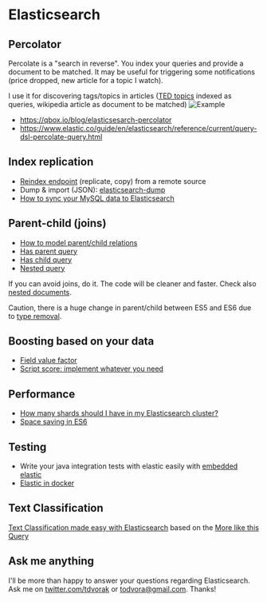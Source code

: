 # Elasticsearch


## Percolator

Percolate is a "search in reverse". 
You index your queries and provide a document to be matched.
It may be useful for triggering some notifications (price dropped, new article for a topic I watch).
 
I use it for discovering tags/topics in articles ([TED topics](https://www.ted.com/topics) indexed as queries, wikipedia article as document to be matched)
![Example](https://pbs.twimg.com/media/C7TMzg_X0AUt51v.jpg)
   
* https://qbox.io/blog/elasticsesarch-percolator
* https://www.elastic.co/guide/en/elasticsearch/reference/current/query-dsl-percolate-query.html

## Index replication

* [Reindex endpoint](https://www.elastic.co/guide/en/elasticsearch/reference/current/docs-reindex.html#reindex-from-remote) (replicate, copy) from a remote source
* Dump & import (JSON): [elasticsearch-dump](https://github.com/taskrabbit/elasticsearch-dump)
* [How to sync your MySQL data to Elasticsearch](https://medium.com/@siddontang/how-to-sync-your-mysql-data-to-elasticsearch-ddae009243c1) 

## Parent-child (joins)

* [How to model parent/child relations](https://www.elastic.co/guide/en/elasticsearch/reference/current/parent-join.html)
* [Has parent query](https://www.elastic.co/guide/en/elasticsearch/reference/current/query-dsl-has-parent-query.html)
* [Has child query](https://www.elastic.co/guide/en/elasticsearch/reference/current/query-dsl-has-child-query.html)
* [Nested query](https://www.elastic.co/guide/en/elasticsearch/reference/current/query-dsl-nested-query.html)

If you can avoid joins, do it. The code will be cleaner and faster. Check also [nested documents](https://www.elastic.co/guide/en/elasticsearch/reference/current/nested.html).

Caution, there is a huge change in parent/child between ES5 and ES6 due to [type removal](https://www.elastic.co/guide/en/elasticsearch/reference/master/removal-of-types.html). 

## Boosting based on your data

* [Field value factor](https://www.elastic.co/guide/en/elasticsearch/reference/current/query-dsl-function-score-query.html#function-field-value-factor)
* [Script score: implement whatever you need](https://www.elastic.co/guide/en/elasticsearch/reference/current/query-dsl-function-score-query.html#function-script-score)

## Performance

* [How many shards should I have in my Elasticsearch cluster?](https://www.elastic.co/blog/how-many-shards-should-i-have-in-my-elasticsearch-cluster) 
* [Space saving in ES6](https://www.elastic.co/blog/minimize-index-storage-size-elasticsearch-6-0)
 

## Testing

* Write your java integration tests with elastic easily with [embedded elastic](https://github.com/allegro/embedded-elasticsearch)
* [Elastic in docker](https://www.elastic.co/guide/en/elasticsearch/reference/current/docker.html)

## Text Classification
[Text Classification made easy with Elasticsearch](https://www.elastic.co/blog/text-classification-made-easy-with-elasticsearch) based on the [More like this Query](https://www.elastic.co/guide/en/elasticsearch/reference/6.4/query-dsl-mlt-query.html)

## Ask me anything
I'll be more than happy to answer your questions regarding Elasticsearch. Ask me on [twitter.com/tdvorak](https://twitter.com/tdvorak) or todvora@gmail.com. Thanks! 
